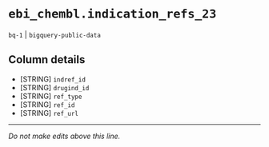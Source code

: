 # `ebi_chembl.indication_refs_23`
`bq-1` | `bigquery-public-data`

## Column details
* [STRING]    `indref_id`
* [STRING]    `drugind_id`
* [STRING]    `ref_type`
* [STRING]    `ref_id`
* [STRING]    `ref_url`

-------------------------------------------------------------------------------
*Do not make edits above this line.*
